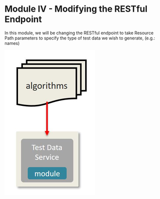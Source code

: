 # Module IV - Modifying the RESTful Endpoint

In this module, we will be changing the RESTful endpoint to take Resource Path parameters to specify the type of test data we wish to generate, \(e.g.: names\)

![](../.gitbook/assets/tdg-08.jpg)

